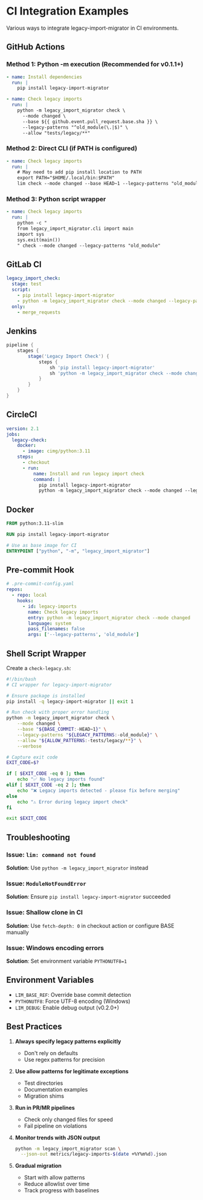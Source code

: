 # CI Integration Examples

Various ways to integrate legacy-import-migrator in CI environments.

## GitHub Actions

### Method 1: Python -m execution (Recommended for v0.1.1+)
```yaml
- name: Install dependencies
  run: |
    pip install legacy-import-migrator

- name: Check legacy imports
  run: |
    python -m legacy_import_migrator check \
      --mode changed \
      --base ${{ github.event.pull_request.base.sha }} \
      --legacy-patterns "^old_module(\.|$)" \
      --allow "tests/legacy/**"
```

### Method 2: Direct CLI (if PATH is configured)
```yaml
- name: Check legacy imports
  run: |
    # May need to add pip install location to PATH
    export PATH="$HOME/.local/bin:$PATH"
    lim check --mode changed --base HEAD~1 --legacy-patterns "old_module"
```

### Method 3: Python script wrapper
```yaml
- name: Check legacy imports
  run: |
    python -c "
    from legacy_import_migrator.cli import main
    import sys
    sys.exit(main())
    " check --mode changed --legacy-patterns "old_module"
```

## GitLab CI

```yaml
legacy_import_check:
  stage: test
  script:
    - pip install legacy-import-migrator
    - python -m legacy_import_migrator check --mode changed --legacy-patterns "old_module"
  only:
    - merge_requests
```

## Jenkins

```groovy
pipeline {
    stages {
        stage('Legacy Import Check') {
            steps {
                sh 'pip install legacy-import-migrator'
                sh 'python -m legacy_import_migrator check --mode changed --legacy-patterns "old_module"'
            }
        }
    }
}
```

## CircleCI

```yaml
version: 2.1
jobs:
  legacy-check:
    docker:
      - image: cimg/python:3.11
    steps:
      - checkout
      - run:
          name: Install and run legacy import check
          command: |
            pip install legacy-import-migrator
            python -m legacy_import_migrator check --mode changed --legacy-patterns "old_module"
```

## Docker

```dockerfile
FROM python:3.11-slim

RUN pip install legacy-import-migrator

# Use as base image for CI
ENTRYPOINT ["python", "-m", "legacy_import_migrator"]
```

## Pre-commit Hook

```yaml
# .pre-commit-config.yaml
repos:
  - repo: local
    hooks:
      - id: legacy-imports
        name: Check legacy imports
        entry: python -m legacy_import_migrator check --mode changed
        language: system
        pass_filenames: false
        args: ['--legacy-patterns', 'old_module']
```

## Shell Script Wrapper

Create a `check-legacy.sh`:
```bash
#!/bin/bash
# CI wrapper for legacy-import-migrator

# Ensure package is installed
pip install -q legacy-import-migrator || exit 1

# Run check with proper error handling
python -m legacy_import_migrator check \
    --mode changed \
    --base "${BASE_COMMIT:-HEAD~1}" \
    --legacy-patterns "${LEGACY_PATTERNS:-old_module}" \
    --allow "${ALLOW_PATTERNS:-tests/legacy/**}" \
    --verbose

# Capture exit code
EXIT_CODE=$?

if [ $EXIT_CODE -eq 0 ]; then
    echo "✅ No legacy imports found"
elif [ $EXIT_CODE -eq 2 ]; then
    echo "❌ Legacy imports detected - please fix before merging"
else
    echo "⚠️ Error during legacy import check"
fi

exit $EXIT_CODE
```

## Troubleshooting

### Issue: `lim: command not found`
**Solution**: Use `python -m legacy_import_migrator` instead

### Issue: `ModuleNotFoundError`
**Solution**: Ensure `pip install legacy-import-migrator` succeeded

### Issue: Shallow clone in CI
**Solution**: Use `fetch-depth: 0` in checkout action or configure BASE manually

### Issue: Windows encoding errors
**Solution**: Set environment variable `PYTHONUTF8=1`

## Environment Variables

- `LIM_BASE_REF`: Override base commit detection
- `PYTHONUTF8`: Force UTF-8 encoding (Windows)
- `LIM_DEBUG`: Enable debug output (v0.2.0+)

## Best Practices

1. **Always specify legacy patterns explicitly**
   - Don't rely on defaults
   - Use regex patterns for precision

2. **Use allow patterns for legitimate exceptions**
   - Test directories
   - Documentation examples
   - Migration shims

3. **Run in PR/MR pipelines**
   - Check only changed files for speed
   - Fail pipeline on violations

4. **Monitor trends with JSON output**
   ```bash
   python -m legacy_import_migrator scan \
     --json-out metrics/legacy-imports-$(date +%Y%m%d).json
   ```

5. **Gradual migration**
   - Start with allow patterns
   - Reduce allowlist over time
   - Track progress with baselines